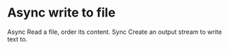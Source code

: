 # Async write to file

Async Read a file, order its content.
Sync Create an output stream to write text to.
